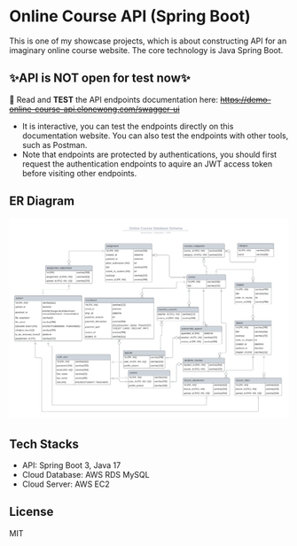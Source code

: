 # Online Course API (Spring Boot)
This is one of my showcase projects, which is about constructing API for an imaginary online course website. The core technology is Java Spring Boot.  

## ✨API is NOT open for test now✨
📄 Read and **TEST** the API endpoints documentation here: ~~https://demo-online-course-api.elonewong.com/swagger-ui~~  
- It is interactive, you can test the endpoints directly on this documentation website. You can also test the endpoints with other tools, such as Postman.  
- Note that endpoints are protected by authentications, you should first request the authentication endpoints to aquire an JWT access token before visiting other endpoints.  

## ER Diagram
![online_course_erd.png](./online_course_erd.png?raw=true)  

## Tech Stacks

- API: Spring Boot 3, Java 17  
- Cloud Database: AWS RDS MySQL  
- Cloud Server: AWS EC2  

## License

MIT  
